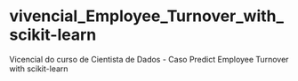 # vivencial_Employee_Turnover_with_scikit-learn
Vicencial do curso de Cientista de Dados - Caso Predict Employee Turnover with scikit-learn
